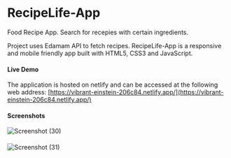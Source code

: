 # RecipeLife-App
Food Recipe App. Search for recepies with certain ingredients.

Project uses Edamam API to fetch recipes. RecipeLife-App is a responsive and mobile friendly app built with HTML5, CSS3 and JavaScript.

#### Live Demo

The application is hosted on netlify and can be accessed at the following web address: [https://vibrant-einstein-206c84.netlify.app/](https://vibrant-einstein-206c84.netlify.app/)

#### Screenshots

![Screenshot (30)](https://user-images.githubusercontent.com/71195337/106174657-4576c400-6163-11eb-804c-f5876077f3f1.png)

####

![Screenshot (31)](https://user-images.githubusercontent.com/71195337/106174731-5d4e4800-6163-11eb-94b8-e3c149f922a6.png)




